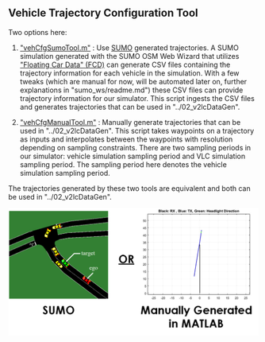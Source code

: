 ## Vehicle Trajectory Configuration Tool

Two options here: 

1) <ins>"vehCfgSumoTool.m"</ins> : Use [SUMO](https://sumo.dlr.de/docs/index.html) generated trajectories. A SUMO simulation generated with the SUMO OSM Web Wizard that utilizes ["Floating Car Data" (FCD)](https://sumo.dlr.de/docs/Simulation/Output/FCDOutput.html) can generate CSV files containing the trajectory information for each vehicle in the simulation. With a few tweaks (which are manual for now, will be automated later on, further explanations in "sumo_ws/readme.md") these CSV files can provide trajectory information for our simulator. This script ingests the CSV files and generates trajectories that can be used in "../02_v2lcDataGen". 

2) <ins>"vehCfgManualTool.m"</ins> : Manually generate trajectories that can be used in "../02_v2lcDataGen". This script takes waypoints on a trajectory as inputs and interpolates between the waypoints with resolution depending on sampling constraints. There are two sampling periods in our simulator: vehicle simulation sampling period and VLC simulation sampling period. The sampling period here denotes the vehicle simulation sampling period. 

The trajectories generated by these two tools are equivalent and both can be used in "../02_v2lcDataGen".

<img src="../99_doc/vehCfg_options.png" alt="Drawing"/> 